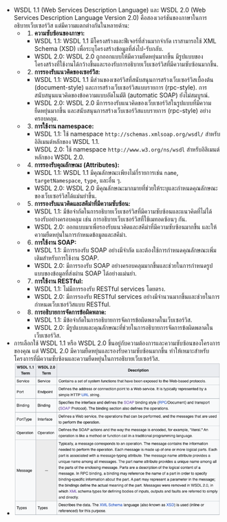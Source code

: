 - WSDL 1.1 (Web Services Description Language) และ WSDL 2.0 (Web Services Description Language Version 2.0) คือสองเวอร์ชันของภาษาในการอธิบายเว็บเซอร์วิส แต่มีความแตกต่างกันในหลายด้าน:
	- 1. **ความซับซ้อนของภาษา:**
		- WSDL 1.1: WSDL 1.1 มีโครงสร้างและฟีเจอร์ที่ส่วนมากจำกัด เราสามารถใช้ XML Schema (XSD) เพื่อระบุโครงสร้างข้อมูลที่ส่งไป-รับกลับ.
		- WSDL 2.0: WSDL 2.0 ถูกออกแบบให้มีความยืดหยุ่นมากขึ้น มีรูปแบบของโครงสร้างที่ใช้งานได้กว้างขึ้นและรองรับการอธิบายเว็บเซอร์วิสที่มีความซับซ้อนมากขึ้น.
	- 2. **การรองรับแนวคิดของเซอร์วิส:**
		- WSDL 1.1: WSDL 1.1 มีส่วนของเซอร์วิสที่สนับสนุนการสร้างเว็บเซอร์วิสเบื้องต้น (document-style) และการสร้างเว็บเซอร์วิสแบบรายการ (rpc-style). การสนับสนุนแนวคิดของข้อความแบบอัตโนมัติ (automatic SOAP) ยังไม่สมบูรณ์.
		- WSDL 2.0: WSDL 2.0 มีการรองรับแนวคิดของเว็บเซอร์วิสในรูปแบบที่มีความยืดหยุ่นมากขึ้น และสนับสนุนการสร้างเว็บเซอร์วิสแบบรายการ (rpc-style) อย่างครอบคลุม.
	- 3. **การใช้งาน namespace:**
		- WSDL 1.1: ใช้ namespace `http://schemas.xmlsoap.org/wsdl/` สำหรับอิลิเมนต์หลักของ WSDL 1.1.
		- WSDL 2.0: ใช้ namespace `http://www.w3.org/ns/wsdl` สำหรับอิลิเมนต์หลักของ WSDL 2.0.
	- 4. **การรองรับคุณลักษณะ (Attributes):**
		- WSDL 1.1: WSDL 1.1 มีคุณลักษณะเพียงไม่กี่รายการเช่น `name`, `targetNamespace`, `type`, และอื่น ๆ.
		- WSDL 2.0: WSDL 2.0 มีคุณลักษณะมากมายที่ช่วยให้ระบุและกำหนดคุณลักษณะของเว็บเซอร์วิสได้แม่นยำขึ้น.
	- 5. **การรองรับแนวคิดและสคีม่าที่มีความซับซ้อน:**
		- WSDL 1.1: มีข้อจำกัดในการอธิบายเว็บเซอร์วิสที่มีความซับซ้อนและแนวคิดที่ไม่ได้รองรับอย่างครอบคลุม เช่น การอธิบายเว็บเซอร์วิสที่ใช้เมทอดซ้อนๆ กัน.
		- WSDL 2.0: ออกแบบมาเพื่อรองรับแนวคิดและสคีม่าที่มีความซับซ้อนมากขึ้น และให้ความยืดหยุ่นในการกำหนดข้อมูลและสคีม่า.
	- 6. **การใช้งาน SOAP:**
		- WSDL 1.1: มีการรองรับ SOAP อย่างมีจำกัด และต้องใช้การกำหนดคุณลักษณะเพิ่มเติมสำหรับการใช้งาน SOAP.
		- WSDL 2.0: มีการรองรับ SOAP อย่างครอบคลุมมากขึ้นและช่วยในการกำหนดรูปแบบของข้อมูลที่ส่งผ่าน SOAP ได้อย่างแม่นยำ.
	- 7. **การใช้งาน RESTful:**
		- WSDL 1.1: ไม่มีการรองรับ RESTful services โดยตรง.
		- WSDL 2.0: มีการรองรับ RESTful services อย่างมีจำนวนมากขึ้นและช่วยในการกำหนดเว็บเซอร์วิสแบบ RESTful.
	- 8. **การอธิบายการจัดการข้อผิดพลาด:**
		- WSDL 1.1: มีข้อจำกัดในการอธิบายการจัดการข้อผิดพลาดในเว็บเซอร์วิส.
		- WSDL 2.0: มีรูปแบบและคุณลักษณะที่ช่วยในการอธิบายการจัดการข้อผิดพลาดในเว็บเซอร์วิส.
- การเลือกใช้ WSDL 1.1 หรือ WSDL 2.0 ขึ้นอยู่กับความต้องการและความซับซ้อนของโครงการของคุณ แต่ WSDL 2.0 มีความยืดหยุ่นและรองรับความซับซ้อนมากขึ้น ทำให้เหมาะสำหรับโครงการที่มีความซับซ้อนและความยืดหยุ่นในการอธิบายเว็บเซอร์วิส.
- ![wsdl-defi.png](../assets/wsdl-defi_1704545569159_0.png)